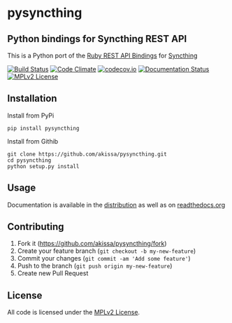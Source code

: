 # pysyncthing


## Python bindings for Syncthing REST API

This is a Python port of the [Ruby REST API Bindings](https://github.com/retgoat/syncthing-ruby)
for [Syncthing](http://syncthing.net/)

[![Build Status](https://travis-ci.org/akissa/pysyncthing.svg?branch=master)](https://travis-ci.org/akissa/pysyncthing)
[![Code Climate](https://codeclimate.com/github/akissa/pysyncthing/badges/gpa.svg)](https://codeclimate.com/github/akissa/pysyncthing)
[![codecov.io](https://codecov.io/github/akissa/pysyncthing/coverage.svg?branch=master)](https://codecov.io/github/akissa/pysyncthing?branch=master)
[![Documentation Status](https://readthedocs.org/projects/pysyncthing/badge/?version=latest)](http://pysyncthing.readthedocs.org/en/latest/?badge=latest)
[![MPLv2 License](https://img.shields.io/badge/license-MPLv2-blue.svg?style=flat-square)](https://www.mozilla.org/MPL/2.0/)

## Installation

Install from PyPi

    pip install pysyncthing

Install from Githib

    git clone https://github.com/akissa/pysyncthing.git
    cd pysyncthing
    python setup.py install

## Usage

Documentation is available in the [distribution](https://github.com/akissa/pysyncthing/blob/master/docs/)
as well as on [readthedocs.org](https://pysyncthing.readthedocs.org)

## Contributing

1. Fork it (https://github.com/akissa/pysyncthing/fork)
2. Create your feature branch (`git checkout -b my-new-feature`)
3. Commit your changes (`git commit -am 'Add some feature'`)
4. Push to the branch (`git push origin my-new-feature`)
5. Create new Pull Request


## License

All code is licensed under the
[MPLv2 License](https://github.com/akissa/pysyncthing/blob/master/LICENSE).
